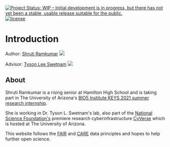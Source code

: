 [![Project Status: WIP – Initial development is in progress, but there has not yet been a stable, usable release suitable for the public.](https://www.repostatus.org/badges/latest/wip.svg)](https://www.repostatus.org/#wip) [![license](https://img.shields.io/badge/license-GPLv3-blue.svg)](https://opensource.org/licenses/GPL-3.0) 


# Introduction

Author: [Shruti Ramkumar](https://shrutir11.github.io/) [![](https://orcid.org/sites/default/files/images/orcid_16x16.png)](https://orcid.org/0000-0003-3985-6298)

Advisor: [Tyson Lee Swetnam](https://tyson-swetnam.github.io/) [![](https://orcid.org/sites/default/files/images/orcid_16x16.png)](http://orcid.org/0000-0002-6639-7181)

## About

Shruti Ramkumar is a rising senior at Hamilton High School and is taking part in The University of Arizona's [BIO5 Institute KEYS 2021 summer research internship](https://www.bio5.org/impact/engaging-students/keys-research-internship-program). 

She is working in Dr. Tyson L. Swetnam's lab, also part of the [National Science Foundation's](https://www.nsf.gov/) premiere research cyberinfrastructure [CyVerse](https://cyverse.org) which is hosted at The University of Arizona. 

This website follows the [FAIR](https://www.go-fair.org/fair-principles/) and [CARE](https://www.gida-global.org/care) data principles and hopes to help further open science. 
